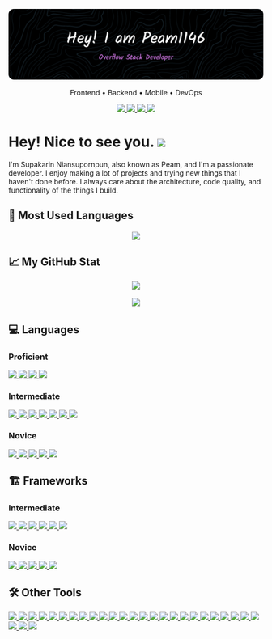 <p align="center"><a href="https://github.com/peam1146"><img  alt="Hello, I'm Peam1146" src="./assets/imgs/github-header-image.png" /></a></p>

<p align="center"> Frontend • Backend • Mobile • DevOps</p>

<p align="center">
<a href="https://github.com/peam1146" target="_blank">
    <img src="https://img.shields.io/badge/GitHub-100000?style=for-the-badge&logo=github&logoColor=white">
  </a>
  <a href="https://www.linkedin.com/in/supakarin/" target="_blank">
    <img src="https://img.shields.io/badge/LinkedIn-0077B5?style=for-the-badge&logo=linkedin&logoColor=white">
  </a>
  <a href = "mailto: supakarin.sn@gmail.com" target="_blank">
    <img src="https://img.shields.io/badge/Gmail-D14836?style=for-the-badge&logo=gmail&logoColor=white">
  </a>
  <a href="https://www.instagram.com/peam1146" target="_blank">
    <img src="https://img.shields.io/badge/Instagram-EA0C5F?style=for-the-badge&logo=instagram&logoColor=white">
  </a>
</p>

<p align="center"><h1> Hey! Nice to see you. <img src="https://emojis.slackmojis.com/emojis/images/1531849430/4246/blob-sunglasses.gif?153
1849430" width="30"/></h1></p>


I'm Supakarin Niansupornpun, also known as Peam, and I'm a passionate developer. I enjoy making a lot of projects and trying new things that I haven't done before. I always care about the architecture, code quality, and functionality of the things I build.

## 🎉 Most Used Languages

<p align="center">
    <a src="https://github.com/anuraghazra/github-readme-stats" target="_blank">
        <img align="center" src="https://github-readme-stats.vercel.app/api/top-langs/?username=peam1146&layout=compact&theme=tokyonight&hide_border=true&hide=html,SCSS,CSS,java&exclude_repo=.dotfiles" />
    </a>
</p>

## 📈 My GitHub Stat

<p align="center">
    <a src="https://github.com/DenverCoder1/github-readme-streak-stats" target="_blank">
        <img src="https://github-readme-streak-stats.herokuapp.com/?user=peam1146&theme=tokyonight">
    </a>
</p>

<p align="center">
    <a src="https://github.com/anuraghazra/github-readme-stats" target="_blank">
        <img src="https://github-readme-stats.vercel.app/api?username=peam1146&theme=tokyonight">
    </a>
</p>

## 💻 Languages

### Proficient

<a href="https://go.dev" target="_blank">
    <img src="https://img.shields.io/badge/Go-00ADD8?style=for-the-badge&logo=go&logoColor=white">
</a>

<a href="https://www.typescriptlang.org/" target="_blank">
    <img src="https://img.shields.io/badge/TypeScript-007ACC?style=for-the-badge&logo=typescript&logoColor=white">
</a>

<a href="">
    <img src="https://img.shields.io/badge/JavaScript-323330?style=for-the-badge&logo=javascript&logoColor=F7DF1E">
</a>

<a href="https://dart.dev" target="_blank">
    <img src="https://img.shields.io/badge/Dart-0175C2?style=for-the-badge&logo=dart&logoColor=white">
</a>

### Intermediate

<a href="">
    <img src="https://img.shields.io/badge/C%2B%2B-00599C?style=for-the-badge&logo=c%2B%2B&logoColor=white">
</a>

<a href="">
    <img src="https://img.shields.io/badge/C-00599C?style=for-the-badge&logo=c&logoColor=white">
</a>

<a href="">
    <img src="https://img.shields.io/badge/C-00599C?style=for-the-badge&logo=c&logoColor=white">
</a>

<a href="https://www.python.org/" target="_blank">
    <img src="https://img.shields.io/badge/Python-FFD43B?style=for-the-badge&logo=python&logoColor=blue">
</a>

<a href="">
    <img src="https://img.shields.io/badge/HTML5-E34F26?style=for-the-badge&logo=html5&logoColor=white">
</a>

<a href="" >
    <img src="https://img.shields.io/badge/CSS3-1572B6?style=for-the-badge&logo=css3&logoColor=white">
</a>

<a href="https://java.com" target="_blank">
    <img src="https://img.shields.io/badge/java-%23ED8B00.svg?style=for-the-badge&logo=java&logoColor=white">
</a>

### Novice


<a href="https://rust-lang.org" target="_blank">
    <img src="https://img.shields.io/badge/Rust-black?style=for-the-badge&logo=rust&logoColor=#E57324">
</a>

<a href="https://ruby-lang.org" target="_blank">
    <img src="https://img.shields.io/badge/Ruby-CC342D?style=for-the-badge&logo=ruby&logoColor=white">
</a>

<a href="https://www.swift.com" target="_blank">
    <img src="https://img.shields.io/badge/Swift-FA7343?style=for-the-badge&logo=swift&logoColor=white">
</a>

<a href="https://kotlinlang.org" target="_blank">
    <img src="https://img.shields.io/badge/Kotlin-0095D5?&style=for-the-badge&logo=kotlin&logoColor=white">
</a>

<a href="https://www.markdownguide.org/" target="_blank">
    <img src="https://img.shields.io/badge/Markdown-000000?style=for-the-badge&logo=markdown&logoColor=white">
</a>

## 🏗️ Frameworks

### Intermediate

<a href="https://flutter.dev" target="_blank">
    <img src="https://img.shields.io/badge/Flutter-02569B?style=for-the-badge&logo=flutter&logoColor=white">
</a>

<a href="https://reactnative.dev" target="_blank">
    <img src="https://img.shields.io/badge/React_Native-20232A?style=for-the-badge&logo=react&logoColor=61DAFB">
</a>

<a href="https://nextjs.org" target="_blank">
    <img src="https://img.shields.io/badge/next.js-000000?style=for-the-badge&logo=nextdotjs&logoColor=white">
</a>

<a href="https://reactjs.org" target="_blank">
    <img src="https://img.shields.io/badge/React-20232A?style=for-the-badge&logo=react&logoColor=61DAFB">
</a>

<a href="https://nestjs.com" target="_blank">
    <img src="https://img.shields.io/badge/nestjs-E0234E?style=for-the-badge&logo=nestjs&logoColor=white">
</a>

<a href="https://expressjs.com" target="_blank">
    <img src="https://img.shields.io/badge/Express.js-000000?style=for-the-badge&logo=express&logoColor=white">
</a>

### Novice

<a href="https://revealjs.com/" target="_blank">
    <img src="https://img.shields.io/badge/reveal.js-F2E142?style=for-the-badge&logo=reveal.js&logoColor=000">
</a>

<a href="https://socket.io/" target="_blank">
    <img src="https://img.shields.io/badge/Socket.io-010101?&style=for-the-badge&logo=Socket.io&logoColor=white">
</a>

<a href="https://svelte.dev" target="_blank">
    <img src="https://img.shields.io/badge/Svelte-4A4A55?style=for-the-badge&logo=svelte&logoColor=FF3E00">
</a>

<a href="https://swagger.io" target="_blank">
    <img src="https://img.shields.io/badge/Swagger-85EA2D?style=for-the-badge&logo=Swagger&logoColor=white">
</a>

<a href="https://ionicframework.com/" target="_blank">
    <img src="https://img.shields.io/badge/Ionic-3880FF?style=for-the-badge&logo=ionic&logoColor=white">
</a>

## 🛠 Other Tools

<a href="https://pages.github.com/" target="_blank">
    <img src="https://img.shields.io/badge/GitHub%20Pages-222222?style=for-the-badge&logo=GitHub%20Pages&logoColor=white">
</a>

<a href="https://docker.com" target="_blank">
    <img src="https://img.shields.io/badge/Docker-2CA5E0?style=for-the-badge&logo=docker&logoColor=white">
</a>

<a href="https://kubernetes.io/" target="_blank">
    <img src="https://img.shields.io/badge/kubernetes-326ce5.svg?&style=for-the-badge&logo=kubernetes&logoColor=white">
</a>

<a href="https://www.mysql.com/" target="_blank">
    <img src="https://img.shields.io/badge/MySQL-005C84?style=for-the-badge&logo=mysql&logoColor=white">
</a>

<a href="https://www.mongodb.com/" target="_blank">
    <img src="https://img.shields.io/badge/MongoDB-4EA94B?style=for-the-badge&logo=mongodb&logoColor=white">
</a>

<a href="https://www.postgresql.org/" target="_blank">
    <img src="https://img.shields.io/badge/PostgreSQL-316192?style=for-the-badge&logo=postgresql&logoColor=white">
</a>

<a href="https://redis.io" target="_blank">
    <img src="https://img.shields.io/badge/redis-%23DD0031.svg?&style=for-the-badge&logo=redis&logoColor=white">
</a>

<a href="https://aws.amazon.com/" target="_blank">
    <img src="https://img.shields.io/badge/Amazon_AWS-FF9900?style=for-the-badge&logo=amazonaws&logoColor=white">
</a>

<a href="https://www.cloudflare.com/" target="_blank">
    <img src="https://img.shields.io/badge/Cloudflare-F38020?style=for-the-badge&logo=Cloudflare&logoColor=white">
</a>

<a href="https://digitalocean.com" target="_blank">
    <img src="https://img.shields.io/badge/Digital_Ocean-0080FF?style=for-the-badge&logo=DigitalOcean&logoColor=white">
</a>

<a href="https://github.com/features/actions" target="_blank">
    <img src="https://img.shields.io/badge/GitHub_Actions-2088FF?style=for-the-badge&logo=github-actions&logoColor=white">
</a>

<a href="https://cloud.google.com/" target="_blank">
    <img src="https://img.shields.io/badge/Google_Cloud-4285F4?style=for-the-badge&logo=google-cloud&logoColor=white">
</a>

<a href="https://azure.microsoft.com" target="_blank">
    <img src="https://img.shields.io/badge/microsoft%20azure-0089D6?style=for-the-badge&logo=microsoft-azure&logoColor=white">
</a>

<a href="https://netlify.com" target="_blank">
    <img src="https://img.shields.io/badge/Netlify-00C7B7?style=for-the-badge&logo=netlify&logoColor=white">
</a>

<a href="https://go.dev" target="_blank">
    <img src="https://img.shields.io/badge/Railway-131415?style=for-the-badge&logo=railway&logoColor=white">
</a>

<a href="https://railway.app" target="_blank">
    <img src="https://img.shields.io/badge/Terjaform-7B42BC?style=for-the-badge&logo=terraform&logoColor=white">
</a>

<a href="https://prisma.io" target="_blank">
    <img src="https://img.shields.io/badge/Prisma-3982CE?style=for-the-badge&logo=Prisma&logoColor=white">
</a>

<a href="https://vercel.com" target="_blank">
    <img src="https://img.shields.io/badge/Vercel-000000?style=for-the-badge&logo=vercel&logoColor=white">
</a>

<a href="https://insomnia.rest/" target="_blank">
    <img src="https://img.shields.io/badge/Insomnia-5849be?style=for-the-badge&logo=Insomnia&logoColor=white">
</a>

<a href="https://jwt.io" target="_blank">
    <img src="https://img.shields.io/badge/JWT-000000?style=for-the-badge&logo=JSON%20web%20tokens&logoColor=white">
</a>

<a href="https://mui.com" target="_blank">
    <img src="https://img.shields.io/badge/Material%20UI-007FFF?style=for-the-badge&logo=mui&logoColor=white">
</a>

<a href="https://npmjs.com" target="_blank">
    <img src="https://img.shields.io/badge/npm-CB3837?style=for-the-badge&logo=npm&logoColor=white">
</a>

<a href="https://yarnpkg.com" target="_blank">
    <img src="https://img.shields.io/badge/Yarn-2C8EBB?style=for-the-badge&logo=yarn&logoColor=white">
</a>

<a href="https://git-scm.com" target="_blank">
    <img src="https://img.shields.io/badge/GIT-E44C30?style=for-the-badge&logo=git&logoColor=white">
</a>

<a href="https://iterm2.com" target="_blank">
    <img src="https://img.shields.io/badge/iTerm2-000000?style=for-the-badge&logo=iterm2&logoColor=white">
</a>

<a href="https://neovim.io" target="_blank">
    <img src="https://img.shields.io/badge/NeoVim-%2357A143.svg?&style=for-the-badge&logo=neovim&logoColor=white">
</a>

<a href="https://vim.org" target="_blank">
    <img src="https://img.shields.io/badge/VIM-%2311AB00.svg?&style=for-the-badge&logo=vim&logoColor=white">
</a>

<a href="https://code.visualstudio.com/" target="_blank">
    <img src="https://img.shields.io/badge/VSCode-0078D4?style=for-the-badge&logo=visual%20studio%20code&logoColor=white">
</a>
